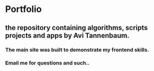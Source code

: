 # Portfolio

## the repository containing algorithms, scripts projects and apps by Avi Tannenbaum.
### The main site was built to demonstrate my frontend skills.
### Email me for questions and such..
